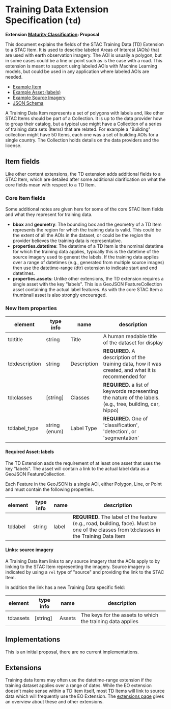 # Training Data Extension Specification (`td`)

**Extension [Maturity Classification](../README.md#extension-maturity): Proposal**

This document explains the fields of the STAC Training Data (TD) Extension to a STAC Item. It is used to describe labeled Areas of Interest (AOIs) that are used with earth observation imagery. The AOI is usually a polygon, but in some cases could be a line or point such as is the case with a road. This extension is meant to support using labeled AOIs with Machine Learning models, but could be used in any application where labeled AOIs are needed.

- [Example Item](example-roads.json)
- [Example Asset (labels)](example-labels.json)
- [Example Source Imagery](example-source.json)
- [JSON Schema](schema.json)

A Training Data Item represents a set of polygons with labels and, like other STAC Items should be part of a Collection. It is up to the data provider how to group their catalog, but a typical use might have a Collection of a series of training data sets (Items) that are related. For example a "Building" collection might have 50 Items, each one was a set of building AOIs for a single country. The Collection holds details on the data providers and the license.

## Item fields
Like other content extensions, the TD extension adds additional fields to a STAC Item, which are detailed after some additional clarification on what the core fields mean with respect to a TD Item.

### Core Item fields
Some additional notes are given here for some of the core STAC Item fields and what they represent for training data.

- **bbox** and **geometry**: The bounding box and the geometry of a TD Item represents the region for which the training data is valid. This could be the extent of all the AOIs in the dataset, or could be the region the provider believes the training data is representative.
- **properties.datetime**: The datetime of a TD Item is the nominal datetime for which the training data applies, typically this is the datetime of the source imagery used to generat the labels. If the training data applies over a range of datetimes (e.g., generated from multiple source images) then use the datetime-range (dtr) extension to indicate start and end datetimes.
- **properties.assets**: Unlike other extensions, the TD extension requires a single asset with the key "labels". This is a GeoJSON FeatureCollection asset containing the actual label features. As with the core STAC Item a thumbnail asset is also strongly encouraged.

### New Item properties
| element         | type info       | name                       | description       | 
|-----------------|-----------------|----------------------------|--------------------------------------------------------------------------------------------------| 
| td:title | string | Title | A human readable title of the dataset for display |
| td:description | string | Description | **REQUIRED.** A description of the training data, how it was created, and what it is recommended for |
| td:classes | [string] | Classes | **REQUIRED.** a list of keywords representing the nature of the labels. (e.g., tree, building, car, hippo)
| td:label_type  | string (enum) | Label Type             |  **REQUIRED.** One of 'classification', 'detection', or 'segmentation' |

#### Required Asset: labels
The TD Extension aads the requirement of at least one asset that uses the key "labels". The asset will contain a link to the actual label data as a GeoJSON FeatureCollection.

Each Feature in the GeoJSON is a single AOI, either Polygon, Line, or Point and must contain the following properties.

| element         | type info       | name                       | description       | 
|-----------------|-----------------|----------------------------|--------------------------------------------------------------------------------------------------| 
| td:label | string | label | **REQUIRED.** The label of the feature (e.g., road, building, face). Must be one of the classes from td:classes in the Training Data Item |

#### Links: source imagery
A Training Data Item links to any source imagery that the AOIs apply to by linking to the STAC Item representing the imagery. Source imagery is indicated by using a `rel` type of "source" and providing the link to the STAC Item.

In addition the link has a new Training Data specific field:

| element         | type info       | name                       | description       | 
|-----------------|-----------------|----------------------------|--------------------------------------------------------------------------------------------------| 
| td:assets | [string] | Assets | The keys for the assets to which the training data applies |


## Implementations
This is an initial proposal, there are no current implementations.

## Extensions
Training data Items may often use the datetime-range extension if the training dataset applies over a range of dates. While the EO extension doesn't make sense within a TD Item itself, most TD Items will link to source data which will frequently use the EO Extension. The [extensions page](../README.md) gives an overview about these and other extensions.